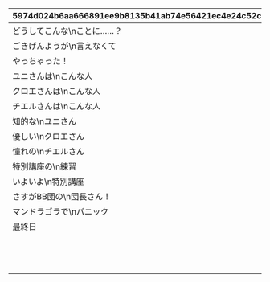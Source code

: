 |5974d024b6aa666891ee9b8135b41ab74e56421ec4e24c52c5ce2aee12734648|667faea8e80829ad39a51209a49b7afa13394fb82f83d0dd28852c764d663189|204d7d8cb1f7232dd6dba95998a815fe5ddc9592163702f19496a6acc024989d|4a313517fe179e399c61c91035e2011d71c32dc7e520f5e71b528374b37f895e|577215da99652ee3e2f8b9ad6eb6dc2b5f88bc945f9469c430211642087635cf|5f378e8b40279bedd4458db0115fa0ff5475c0a7f5d9348f9924cb8f3bc874a0|5b149039c290c2f130c0cf9c622917a66eed61fc6c94cd87082fb20a371e747c|08571e7e20c2213e34a2abb609ec5903de9fe4abf7f53df991e7d68b1c453bc3|
| --- | --- | --- | --- | --- | --- | --- | --- |
|どうしてこんな\nことに……？|2030/01/01 1:00:00|1|1|5023000|2020/08/16 5:00:00|0|0|
|ごきげんようが\n言えなくて|2030/01/01 1:00:00|2|2|5023001|2020/08/16 5:00:00|0|0|
|やっちゃった！|2030/01/01 1:00:00|3|3|5023002|2020/08/16 5:00:00|0|0|
|ユニさんは\nこんな人|2030/01/01 1:00:00|4|4|5023002|2020/08/17 5:00:00|0|0|
|クロエさんは\nこんな人|2030/01/01 1:00:00|5|5|5023002|2020/08/17 5:00:00|0|0|
|チエルさんは\nこんな人|2030/01/01 1:00:00|6|6|5023002|2020/08/17 5:00:00|0|0|
|知的な\nユニさん|2030/01/01 1:00:00|7|7|5023003|2020/08/18 5:00:00|0|0|
|優しい\nクロエさん|2030/01/01 1:00:00|8|8|5023003|2020/08/18 5:00:00|0|0|
|憧れの\nチエルさん|2030/01/01 1:00:00|9|9|5023003|2020/08/18 5:00:00|0|0|
|特別講座の\n練習|2030/01/01 1:00:00|10|10|5023003|2020/08/19 5:00:00|0|0|
|いよいよ\n特別講座|2030/01/01 1:00:00|11|11|5023004|2020/08/19 5:00:00|0|0|
|さすがBB団の\n団長さん！|2030/01/01 1:00:00|12|12|5023005|2020/08/19 5:00:00|0|0|
|マンドラゴラで\nパニック|2030/01/01 1:00:00|13|13|5023006|2020/08/19 5:00:00|0|0|
|最終日|2030/01/01 1:00:00|14|14|5023007|2020/08/23 5:00:00|0|0|
||2030/01/01 1:00:00|15|0|5023000|2020/08/23 21:00:00|1|0|
||2030/01/01 1:00:00|16|0|5023000|2020/08/23 21:00:00|1|0|
||2030/01/01 1:00:00|17|0|5023000|2020/08/23 21:00:00|1|0|
